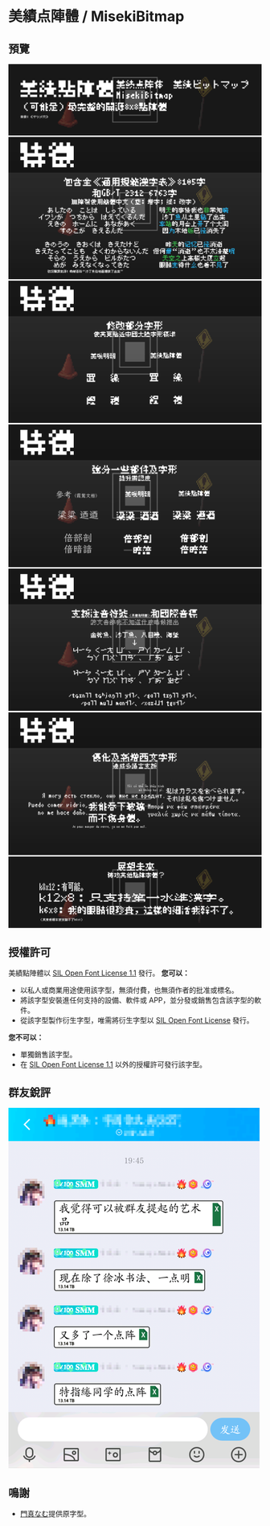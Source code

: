 # 美績点陣體 / MisekiBitmap

## 預覽
![a](https://github.com/ItMarki/MisekiBitmap/blob/main/images/1.png)
![a](https://github.com/ItMarki/MisekiBitmap/blob/main/images/2.png)
![a](https://github.com/ItMarki/MisekiBitmap/blob/main/images/3.png)
![a](https://github.com/ItMarki/MisekiBitmap/blob/main/images/4.png)
![a](https://github.com/ItMarki/MisekiBitmap/blob/main/images/5.png)
![a](https://github.com/ItMarki/MisekiBitmap/blob/main/images/6.png)
![a](https://github.com/ItMarki/MisekiBitmap/blob/main/images/7.png)

## 授權許可

美績點陣體以 [SIL Open Font License 1.1](https://scripts.sil.org/OFL) 發行。
**您可以：**
- 以私人或商業用途使用該字型，無須付費，也無須作者的批准或標名。
- 將該字型安裝進任何支持的設備、軟件或 APP，並分發或銷售包含該字型的軟件。
- 從該字型製作衍生字型，唯需將衍生字型以 [SIL Open Font License](https://scripts.sil.org/OFL) 發行。

**您不可以：**
- 單獨銷售該字型。
- 在 [SIL Open Font License 1.1](https://scripts.sil.org/OFL) 以外的授權許可發行該字型。

## 群友銳評
![a](https://github.com/ItMarki/MisekiBitmap/blob/main/images/点阵艺术.png)

## 鳴謝
- [門真なむ](http://littlelimit.net)提供原字型。